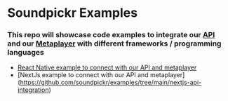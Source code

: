 # Soundpickr Examples

### This repo will showcase code examples to integrate our [API](https://docs.soundpickr.com/song_api/connect-with-api) and our [Metaplayer](https://docs.soundpickr.com/song_api/use-our-player) with different frameworks / programming languages


- [React Native example to connect with our API and metaplayer](https://github.com/soundpickr/examples/tree/main/react-native-api-and-metaplayer)
- [NextJs example to connect with our API and metaplayer] (https://github.com/soundpickr/examples/tree/main/nextjs-api-integration)